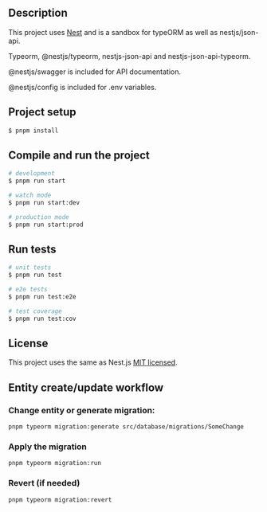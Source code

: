 ## Description

This project uses [Nest](https://github.com/nestjs/nest) and is a sandbox for typeORM as well as nestjs/json-api.

Typeorm, @nestjs/typeorm, nestjs-json-api and nestjs-json-api-typeorm.

@nestjs/swagger is included for API documentation.

@nestjs/config is included for .env variables.

## Project setup

```bash
$ pnpm install
```

## Compile and run the project

```bash
# development
$ pnpm run start

# watch mode
$ pnpm run start:dev

# production mode
$ pnpm run start:prod
```

## Run tests

```bash
# unit tests
$ pnpm run test

# e2e tests
$ pnpm run test:e2e

# test coverage
$ pnpm run test:cov
```

## License

This project uses the same as Nest.js [MIT licensed](https://github.com/nestjs/nest/blob/master/LICENSE).


## Entity create/update workflow

### Change entity or generate migration:

```
pnpm typeorm migration:generate src/database/migrations/SomeChange
```

### Apply the migration

```
pnpm typeorm migration:run
```

### Revert (if needed)

```
pnpm typeorm migration:revert
```
